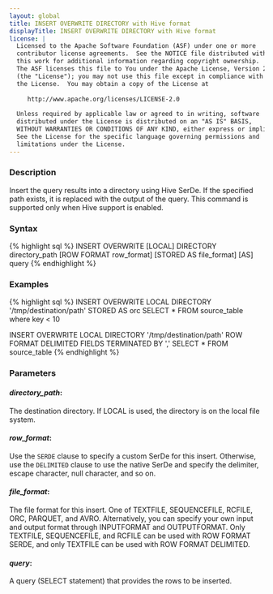 ```yaml
---
layout: global
title: INSERT OVERWRITE DIRECTORY with Hive format
displayTitle: INSERT OVERWRITE DIRECTORY with Hive format
license: |
  Licensed to the Apache Software Foundation (ASF) under one or more
  contributor license agreements.  See the NOTICE file distributed with
  this work for additional information regarding copyright ownership.
  The ASF licenses this file to You under the Apache License, Version 2.0
  (the "License"); you may not use this file except in compliance with
  the License.  You may obtain a copy of the License at
 
     http://www.apache.org/licenses/LICENSE-2.0
 
  Unless required by applicable law or agreed to in writing, software
  distributed under the License is distributed on an "AS IS" BASIS,
  WITHOUT WARRANTIES OR CONDITIONS OF ANY KIND, either express or implied.
  See the License for the specific language governing permissions and
  limitations under the License.
---
```


### Description

Insert the query results into a directory using Hive SerDe. If the specified path exists, it is replaced with the output of the query. This command is supported only when Hive support is enabled.

### Syntax
{% highlight sql %}
INSERT OVERWRITE [LOCAL] DIRECTORY directory_path
  [ROW FORMAT row_format] [STORED AS file_format]
  [AS] query
{% endhighlight %}

### Examples
{% highlight sql %}
 INSERT OVERWRITE LOCAL DIRECTORY '/tmp/destination/path'
   STORED AS orc
   SELECT * FROM source_table where key < 10

 INSERT OVERWRITE LOCAL DIRECTORY '/tmp/destination/path'
   ROW FORMAT DELIMITED FIELDS TERMINATED BY ','
   SELECT * FROM source_table
{% endhighlight %}

### Parameters

#### ***directory_path***:
The destination directory. If LOCAL is used, the directory is on the local file system.

#### ***row_format***:
Use the `SERDE` clause to specify a custom SerDe for this insert. Otherwise, use the `DELIMITED` clause to use the native SerDe and specify the delimiter, escape character, null character, and so on.

#### ***file_format***:
The file format for this insert. One of TEXTFILE, SEQUENCEFILE, RCFILE, ORC, PARQUET, and AVRO. Alternatively, you can specify your own input and output format through INPUTFORMAT and OUTPUTFORMAT. Only TEXTFILE, SEQUENCEFILE, and RCFILE can be used with ROW FORMAT SERDE, and only TEXTFILE can be used with ROW FORMAT DELIMITED.

#### ***query***:
A query (SELECT statement) that provides the rows to be inserted.
